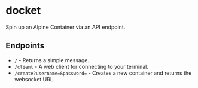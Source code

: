 # docket

Spin up an Alpine Container via an API endpoint.

## Endpoints

- `/` - Returns a simple message.
- `/client` - A web client for connecting to your terminal.
- `/create?username=&password=` - Creates a new container and returns the websocket URL.
